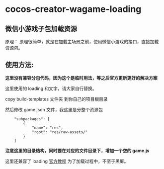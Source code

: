 # cocos-creator-wagame-loading

## 微信小游戏子包加载资源

原理：
原理很简单，就是在加载主场景之前，使用微信小游戏的接口，直接加载资源包。

## 使用方法:

**这里没有兼容分包代码，因为这个是临时用法，等之后官方更新更好的解决方案**

这里使用的 loading 和文字，请大家自行替换。

copy build-templates 文件夹 到你自己的项目根目录

然后修改 game.json 文件，我这里是分整个资源包

```
    "subpackages": [
        {
            "name": "res",
            "root": "res/raw-assets/"
        }
    ]
```

**注意这里的目录结构，同时要在对应的文件目录下，增加一个空的 game.js**

这里还兼容了 loading [官方教程](http://forum.cocos.com/t/topic/62296/34) 为了加载过程中，不至于黑屏。

